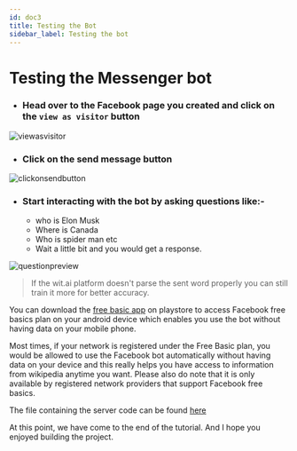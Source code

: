 ```yaml
---
id: doc3
title: Testing the Bot
sidebar_label: Testing the bot
---
```


# Testing the Messenger bot
- ### Head over to the Facebook page you created and click on the `view as visitor` button

![viewasvisitor](https://user-images.githubusercontent.com/36219292/95723637-44319200-0c6d-11eb-8648-f311ededf1d1.png)
 
 - ### Click on the **send message button**

![clickonsendbutton](https://user-images.githubusercontent.com/36219292/95795746-08391400-0ce3-11eb-8826-3a0b316c7891.png)

- ### Start interacting with the bot by asking questions like:-

    - who is Elon Musk
    - Where is Canada
    - Who is spider man etc
  - Wait a little bit and you would get a response.
  
![questionpreview](https://user-images.githubusercontent.com/36219292/95796009-b9d84500-0ce3-11eb-9c4a-7f327de32858.png)


  > If the wit.ai platform doesn't parse the sent word properly you can still train it more for better accuracy.
  

You can download the [free basic app](https://play.google.com/store/apps/details?id=com.freebasics&hl=en_ZA&gl=US) on playstore to access Facebook free basics plan on your android device which enables you use the bot without having data on your mobile phone.
  
Most times, if your network is registered under the Free Basic plan, you would be allowed to use the Facebook bot automatically without having data on your device and this really helps you have access to information from wikipedia anytime you want. Please also do note that it is only available by registered network providers that support Facebook free basics.
  
The file containing the server code can be found [here](https://github.com/sammychinedu2ky/Wiki-Education/blob/main/server.js)
     
At this point, we have come to the end of the tutorial. And I hope you enjoyed building the project.
